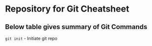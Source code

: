# Repository for Git Cheatsheet
## Below table gives summary of Git Commands
``` git init ``` - Initiate git repo